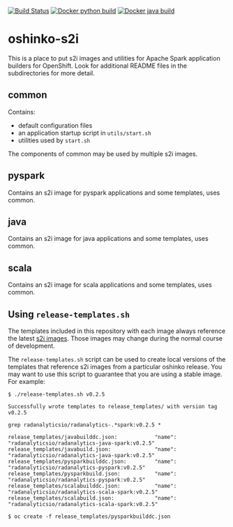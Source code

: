 [![Build Status](https://travis-ci.org/radanalyticsio/oshinko-s2i.svg?branch=master)](https://travis-ci.org/radanalyticsio/oshinko-s2i)
[![Docker python build](https://img.shields.io/docker/automated/radanalyticsio/radanalytics-pyspark.svg)](https://hub.docker.com/r/radanalyticsio/radanalytics-pyspark)
[![Docker java build](https://img.shields.io/docker/automated/radanalyticsio/radanalytics-java-spark.svg)](https://hub.docker.com/r/radanalyticsio/radanalytics-java-spark)

# oshinko-s2i #
This is a place to put s2i images and utilities for Apache Spark application builders for OpenShift.
Look for additional README files in the subdirectories for more detail.

## common ##

Contains:

* default configuration files
* an application startup script in `utils/start.sh`
* utilities used by `start.sh`

The components of common may be used by multiple s2i images.

## pyspark ##

Contains an s2i image for pyspark applications and some templates, uses common.

## java ##

Contains an s2i image for java applications and some templates, uses common.

## scala ##

Contains an s2i image for scala applications and some templates, uses common.

## Using `release-templates.sh` ##

The templates included in this repository with each image always reference
the latest [s2i images](https://hub.docker.com/u/radanalyticsio/). Those images may
change during the normal course of development.

The `release-templates.sh` script can be used to create local versions of
the templates that reference s2i images from a particular oshinko release.
You may want to use this script to guarantee that you are using a stable image.
For example:

    $ ./release-templates.sh v0.2.5

    Successfully wrote templates to release_templates/ with version tag v0.2.5

    grep radanalyticsio/radanalytics-.*spark:v0.2.5 *

    release_templates/javabuilddc.json:            "name": "radanalyticsio/radanalytics-java-spark:v0.2.5"
    release_templates/javabuild.json:              "name": "radanalyticsio/radanalytics-java-spark:v0.2.5"
    release_templates/pysparkbuilddc.json:         "name": "radanalyticsio/radanalytics-pyspark:v0.2.5"
    release_templates/pysparkbuild.json:           "name": "radanalyticsio/radanalytics-pyspark:v0.2.5"
    release_templates/scalabuilddc.json:           "name": "radanalyticsio/radanalytics-scala-spark:v0.2.5"
    release_templates/scalabuild.json:             "name": "radanalyticsio/radanalytics-scala-spark:v0.2.5"

    $ oc create -f release_templates/pysparkbuilddc.json

